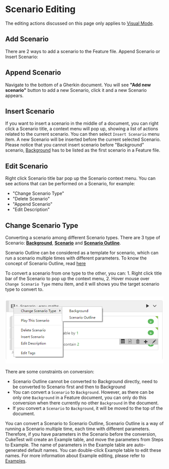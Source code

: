 # Scenario Editing

The editing actions discussed on this page only applies to [Visual Mode](visual_mode.md).

## Add Scenario

There are 2 ways to add a scenario to the Feature file. Append Scenario or Insert Scenario:

## Append Scenario

Navigate to the bottom of a Gherkin document. You will see **"Add new scenario"** button to add a new Scenario, click it and a new Scenario appears.

## Insert Scenario

If you want to insert a scenario in the middle of a document, you can right click a Scenario title, a context menu will pop up, showing a list of actions related to the current scenario. You can then select `Insert Scenario` menu item. A new Scenario will be inserted before the current selected Scenario. Please notice that you cannot insert scenario before "Background" scenario, [Background](../cucumber/concepts.md#background) has to be listed as the first scenario in a Feature file.

## Edit Scenario

Right click Scenario title bar pop up the Scenario context menu. You can see actions that can be performed on a Scenario, for example:

* "Change Scenario Type"
* "Delete Scenario"
* "Append Scenario"
* "Edit Description"

## Change Scenario Type

Converting a scenario among different Scenario types. There are 3 type of Scenario: [**Background**](../cucumber/concepts.md#backgrounds), [**Scenario**](../cucumber/concepts.md#scenario) and [**Scenario Outline**](../cucumber/concepts.md#outline).

Scenario Outline can be considered as a template for scenario, which can run a scenario multiple times with different parameters. To know the concept of Scenario Outline, read [here](../cucumber/concepts.md)

To convert a scenario from one type to the other, you can: 1. Right click title bar of the Scenario to pop up the context menu, 2. Hover mouse over `Change Scenario Type` menu item, and it will shows you the target scenario type to convert to.

![](../.gitbook/assets/change_scenario_type.png)

There are some constraints on conversion:

* Scenario Outline cannot be converted to Background directly, need to be converted to Scenario first and then to Background
* You can convert a `Scenario` to `Background`. However, as there can be only one `Background` in a Feature document, you can only do this conversion when there currently no other `Background` in the document.
* If you convert a `Scenario` to `Background`, it will be moved to the top of the document.

You can convert a Scenario to Scenario Outline, Scenario Outline is a way of running a Scenario multiple time, each time with different parameters. Therefore, if you have parameters in the Scenario before the conversion, CukeTest will create an Example table, and move the parameters from Steps to Example. The name of parameters in the Example table are auto-generated default names. You can double-click Example table to edit these names. For more information about Example editing, please refer to [Examples](../cucumber/concepts.md#example).

